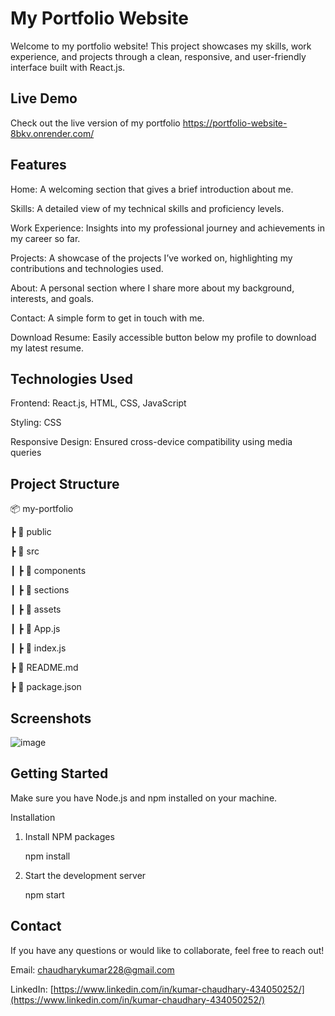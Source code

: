 # My Portfolio Website

Welcome to my portfolio website! This project showcases my skills, work experience, and projects through a clean, responsive, and user-friendly interface built with React.js.

##  Live Demo

Check out the live version of my portfolio  https://portfolio-website-8bkv.onrender.com/

## Features

Home: A welcoming section that gives a brief introduction about me.

Skills: A detailed view of my technical skills and proficiency levels.

Work Experience: Insights into my professional journey and achievements in my career so far.

Projects: A showcase of the projects I’ve worked on, highlighting my contributions and technologies used.

About: A personal section where I share more about my background, interests, and goals.

Contact: A simple form to get in touch with me.

Download Resume: Easily accessible button below my profile to download my latest resume.

## Technologies Used

Frontend: React.js, HTML, CSS, JavaScript

Styling: CSS

Responsive Design: Ensured cross-device compatibility using media queries

## Project Structure

📦 my-portfolio

 ┣ 📂 public
 
 ┣ 📂 src
 
 ┃ ┣ 📂 components
 
 ┃ ┣ 📂 sections
 
 ┃ ┣ 📂 assets
 
 ┃ ┣ 📜 App.js
 
 ┃ ┣ 📜 index.js
 
 ┣ 📜 README.md
 
 ┣ 📜 package.json

## Screenshots

![image](https://github.com/user-attachments/assets/ef5b7cab-1262-495e-8e54-041fa920a80e)

## Getting Started

Make sure you have Node.js and npm installed on your machine.

Installation

1. Install NPM packages

   npm install

 2. Start the development server
    
    npm start

 ## Contact
 
If you have any questions or would like to collaborate, feel free to reach out!

Email: chaudharykumar228@gmail.com

LinkedIn: [https://www.linkedin.com/in/kumar-chaudhary-434050252/](https://www.linkedin.com/in/kumar-chaudhary-434050252/)
